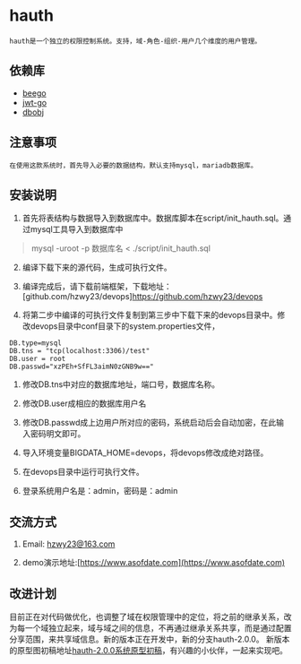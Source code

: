 # hauth
	hauth是一个独立的权限控制系统。支持，域-角色-组织-用户几个维度的用户管理。
	
## 依赖库
* [beego](https://github.com/astaxie/beego)
* [jwt-go](https://github.com/dgrijalva/jwt-go)
* [dbobj](https://github.com/hzwy23/dbobj)

## 注意事项
    在使用这款系统时，首先导入必要的数据结构，默认支持mysql，mariadb数据库。
## 安装说明

1. 首先将表结构与数据导入到数据库中。数据库脚本在script/init_hauth.sql。通过mysql工具导入到数据库中

> mysql -uroot -p 数据库名  < ./script/init_hauth.sql

2. 编译下载下来的源代码，生成可执行文件。

3. 编译完成后，请下载前端框架，下载地址：[github.com/hzwy23/devops]https://github.com/hzwy23/devops

4. 将第二步中编译的可执行文件复制到第三步中下载下来的devops目录中。修改devops目录中conf目录下的system.properties文件，

```
DB.type=mysql
DB.tns = "tcp(localhost:3306)/test"
DB.user = root
DB.passwd="xzPEh+SfFL3aimN0zGNB9w=="
```

1. 修改DB.tns中对应的数据库地址，端口号，数据库名称。

2. 修改DB.user成相应的数据库用户名

3. 修改DB.passwd成上边用户所对应的密码，系统启动后会自动加密，在此输入密码明文即可。

4. 导入环境变量BIGDATA_HOME=devops，将devops修改成绝对路径。

5. 在devops目录中运行可执行文件。

6. 登录系统用户名是：admin，密码是：admin

## 交流方式

1. Email: hzwy23@163.com

2. demo演示地址:[https://www.asofdate.com](https://www.asofdate.com)

## 改进计划
目前正在对代码做优化，也调整了域在权限管理中的定位，将之前的继承关系，改为每一个域独立起来，域与域之间的信息，不再通过继承关系共享，而是通过配置分享范围，来共享域信息。新的版本正在开发中，新的分支hauth-2.0.0。 新版本的原型图初稿地址[hauth-2.0.0系统原型初稿](http://blog.csdn.net/hzwy23/article/details/56558096)，有兴趣的小伙伴，一起来实现吧。